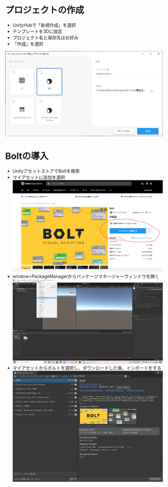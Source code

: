 # プロジェクトの作成  
- UnityHubで「新規作成」を選択
- テンプレートを3Dに設定
- プロジェクト名と保存先はお好み
- 「作成」を選択

![プロジェクトの設定例](https://github.com/Naja-Naja/Unity_Handson/blob/main/Handson/projectsetting.png)

#  Boltの導入
- UnityアセットストアでBoltを検索
- マイアセットに追加を選択
![マイアセットに追加](https://github.com/Naja-Naja/Unity_Handson/blob/main/Handson/addbolt.png)
- window>PackageManagerからパッケージマネージャーウィンドウを開く
![マイアセットに追加](https://github.com/Naja-Naja/Unity_Handson/blob/main/Handson/2022-05-15%20(2).png)
- マイアセットからボルトを選択し、ダウンロードした後、インポートをする　　
![マイアセットに追加](https://github.com/Naja-Naja/Unity_Handson/blob/main/Handson/2022-05-15%20(3).png)
